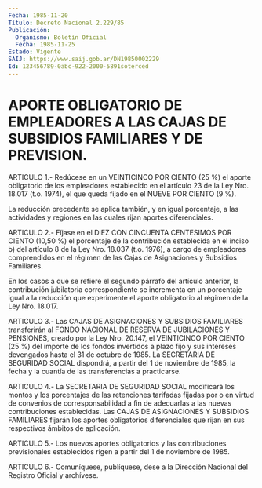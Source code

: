 ```yaml
---
Fecha: 1985-11-20
Título: Decreto Nacional 2.229/85
Publicación:
  Organismo: Boletín Oficial
  Fecha: 1985-11-25
Estado: Vigente
SAIJ: https://www.saij.gob.ar/DN19850002229
Id: 123456789-0abc-922-2000-5891soterced
---
```

# APORTE OBLIGATORIO DE EMPLEADORES A LAS CAJAS DE SUBSIDIOS FAMILIARES Y DE PREVISION.

<a id="1"></a>
ARTICULO  1.-  Redúcese  en  un  VEINTICINCO  POR  CIENTO (25 %) el aporte  obligatorio de los empleadores establecido en  el  artículo 23 de la  Ley  Nro.  18.017  (t.o. 1974), el que queda fijado en el NUEVE POR CIENTO (9 %).

La reducción precedente se aplica  también,  y en igual porcentaje, a  las  actividades  y  regiones  en  las  cuales  rijan    aportes diferenciales.

<a id="2"></a>
ARTICULO  2.- Fíjase en el DIEZ CON CINCUENTA CENTESIMOS POR CIENTO (10,50 %) el  porcentaje  de  la  contribución  establecida  en  el inciso  b)  del  artículo  8  de  la Ley Nro. 18.037 (t.o. 1976), a cargo de empleadores comprendidos en  el  régimen  de  las Cajas de Asignaciones y Subsidios Familiares.

En  los  casos  a  que  se  refiere el segundo párrafo del artículo anterior,    la  contribución  jubilatoria    correspondiente    se incrementa en  un  porcentaje  igual a la reducción que experimente el aporte obligatorio al régimen de la Ley Nro. 18.017.

<a id="3"></a>
ARTICULO  3.-  Las  CAJAS  DE  ASIGNACIONES  Y SUBSIDIOS FAMILIARES transferirán  al  FONDO  NACIONAL  DE  RESERVA  DE  JUBILACIONES  Y PENSIONES,  creado  por  la  Ley  Nro.  20.147, el VEINTICINCO  POR CIENTO (25 %) del importe de los fondos invertidos  a  plazo fijo y sus  intereses  devengados  hasta  el  31  de  octubre de 1985.  La SECRETARIA  DE  SEGURIDAD  SOCIAL  dispondrá,  a partir  del  1  de noviembre  de 1985, la fecha y la cuantía de las  transferencias  a practicarse.

<a id="4"></a>
ARTICULO  4.-  La  SECRETARIA  DE  SEGURIDAD  SOCIAL modificará los montos y los porcentajes de las retenciones tarifadas  fijadas  por o  en virtud de convenios de corresponsabilidad a fin de adecuarlas a las nuevas contribuciones establecidas. Las CAJAS DE ASIGNACIONES Y SUBSIDIOS FAMILIARES fijarán los aportes obligatorios  diferenciales que rijan en sus respectivos ámbitos de aplicación.

<a id="5"></a>
ARTICULO  5.-  Los nuevos aportes obligatorios y las contribuciones previsionales establecidos  rigen  a  partir  del 1 de noviembre de 1985.

<a id="6"></a>
ARTICULO  6.- Comuníquese, publíquese, dese a la Dirección Nacional del Registro Oficial y archívese.